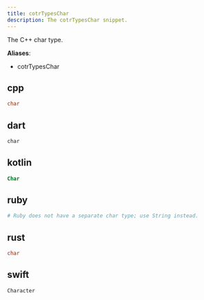 ```yaml
---
title: cotrTypesChar
description: The cotrTypesChar snippet.
---
```


The C++ char type.

**Aliases**:
- cotrTypesChar

## cpp
```cpp
char
```

## dart
```dart
char
```

## kotlin
```kotlin
Char
```

## ruby
```ruby
# Ruby does not have a separate char type; use String instead.
```

## rust
```rust
char
```

## swift
```swift
Character
```

